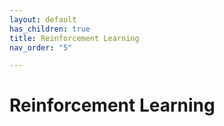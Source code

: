 ```yaml
---
layout: default
has_children: true
title: Reinforcement Learning
nav_order: "5"

---
```

# Reinforcement Learning